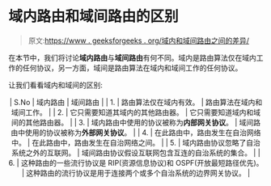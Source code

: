 # 域内路由和域间路由的区别

> 原文:[https://www . geeksforgeeks . org/域内和域间路由之间的差异/](https://www.geeksforgeeks.org/differences-between-intradomain-and-interdomain-routing/)

在本节中，我们将讨论**域内路由**与**域间路由**有何不同。域内是路由算法仅在域内工作的任何协议，另一方面，域间是路由算法在域内和域间工作的任何协议。

让我们看看域内和域间的区别:

<center>

| S.No | 域内路由 | 域间路由 |
| 1. | 路由算法仅在域内有效。 | 路由算法在域内和域间工作。 |
| 2. | 它只需要知道其域内的其他路由器。 | 它只需要知道域内和域间的其他路由器。 |
| 3. | 域内路由中使用的协议被称为**内部网关协议**。 | 域间路由中使用的协议被称为**外部网关协议**。 |
| 4. | 在此路由中，路由发生在自治网络中。 | 在此路由中，路由发生在自治网络之间。 |
| 5. | 域内路由协议忽略了自治系统之外的互联网。 | 域间路由协议假设互联网包含互连的自治系统的集合。 |
| 6. | 这种路由的一些流行协议是 RIP(资源信息协议)和 OSPF(开放最短路径优先)。 | 这种路由的流行协议是用于连接两个或多个自治系统的边界网关协议。 |

</center>